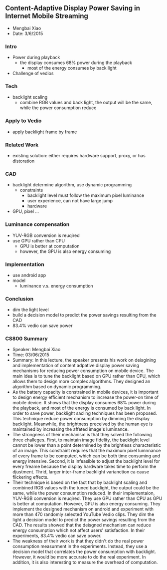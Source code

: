 ## Content-Adaptive Display Power Saving in Internet Mobile Streaming

- Mengbai Xiao
- Date: 3/6/2015

### Intro
- Power during playback
  - the display consumes 68% power during the playback
    - most of the energy consumes by back light
- Challenge of vedios
  

### Tech
- backlight scaling
  - combine RGB values and back light, the output will be the same, while the power consumption reduce
  

### Apply to Vedio
- apply backlight frame by frame

### Related Work
- existing solution: either requires hardware support, proxy, or has distoration

### CAD 
- backlight determine algorithm, use dynamic programming
  - constraints
    - backlight level must follow the maximum pixel luminance
    - user experience, can not have large jump
    - hardware
- GPU, pixel ...

### Luminance compensation
- YUV-RGB conversion is reuqired
- use GPU rather than CPU
  - GPU is better at computation
  - however, the GPU is also energy consuming

### Implementation
- use android app
- model
  - luminance v.s. energy consumption

### Conclusion
- dim the light level 
- build a decision model to predict the power savings resulting from the CAD
- 83.4% vedio can save power


### CS800 Summary
- Speaker: Mengbai Xiao
- Time: 03/06/2015
- Summary: In this lecture, the speaker presents his work on deisgining and implementation of content adpative display power saving mechanisms for reducing power consumption on mobile device. The main idea is to tune the backlight based on GPU rather than CPU, which allows them to design more complex algorithms. They designed an algorithm based on dynamic programming. 
- As the battery capacity is constrained in mobile devices, it is important to design energy efficient mechanism to increase the power-on time of mobile device. It shows that the display consumes 68% power during the playback, and most of the energy is consumed by back light. In order to save power, backlight sacling techniques has been proposed. This technique reduce power consumption by dimming the display backlight. Meanwhile, the brightness preceived by the human eye is maintained by increasing the affeted image's luminance. 
- The strongness of their mechanism is that they solved the following three challeges. First, to maintain image fidelity, the backlight level cannot be lower than a point determined by the brightless characteristic of an image. This constraint requires that the maximum pixel lumnnance of every frame to be computed, which can be both time consuming and energy intensive. Second, it is infeasible to adjust the backlight level for every freame because the display hardware takes time to perform the djustment. Thrid, larger inter-frame backlight varianction ca cause flickering effects. 
- Their technique is based on the fact that by backlight scaling and combined RGB values with the tuned backlight, the output could be the same, while the power consumption reduced. In their implementaion, YUV-RGB conversion is reuqired. They use GPU rather than CPU as GPU is better at computation. However,  GPU is also energy consuming. They implement the designed mechanism on android and experiment with more than 470 randomly selected YouTube Vedio clips. They dim the light a decision model to predict the power savings resulting from the CAD. The results showed that the deisgned mechanism can reduce energy consumption which not affect users' satisfaction. In their experiments, 83.4% vedio can save power.
- The weakness of their work is that they didn't do the real power consumption measurment in the experiments. Instead, they use a decision model that correlates the power consumption with backlight. However, it would be more accurate to do the real experiment. In addition, it is also interesting to measure the overhead of computation. 
